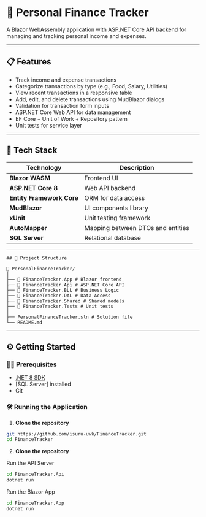 # 💸 Personal Finance Tracker

A Blazor WebAssembly application with ASP.NET Core API backend for managing and tracking personal income and expenses.

---

## 📋 Features

- Track income and expense transactions
- Categorize transactions by type (e.g., Food, Salary, Utilities)
- View recent transactions in a responsive table
- Add, edit, and delete transactions using MudBlazor dialogs
- Validation for transaction form inputs
- ASP.NET Core Web API for data management
- EF Core + Unit of Work + Repository pattern
- Unit tests for service layer

---

## 🚀 Tech Stack

| Technology       | Description                            |
|------------------|----------------------------------------|
| **Blazor WASM**  | Frontend UI                            |
| **ASP.NET Core 8** | Web API backend                      |
| **Entity Framework Core** | ORM for data access           |
| **MudBlazor**    | UI components library                  |
| **xUnit**        | Unit testing framework                 |
| **AutoMapper**   | Mapping between DTOs and entities      |
| **SQL Server**   | Relational database                    |

---
```
## 🧩 Project Structure

📁 PersonalFinanceTracker/
│
├── 📁 FinanceTracker.App # Blazor frontend
├── 📁 FinanceTracker.Api # ASP.NET Core API
├── 📁 FinanceTracker.BLL # Business Logic
├── 📁 FinanceTracker.DAL # Data Access
├── 📁 FinanceTracker.Shared # Shared models
├── 📁 FinanceTracker.Tests # Unit tests
│
├── PersonalFinanceTracker.sln # Solution file
└── README.md

```
---

## ⚙️ Getting Started

### 🧑‍💻 Prerequisites

- [.NET 8 SDK](https://dotnet.microsoft.com/download)
- [SQL Server] installed
- Git

### 🛠️ Running the Application

1. **Clone the repository**

```bash
git https://github.com/isuru-uwk/FinanceTracker.git
cd FinanceTracker
```

2. **Clone the repository**

Run the API Server

```bash
cd FinanceTracker.Api
dotnet run
```

Run the Blazor App

```bash
cd FinanceTracker.App
dotnet run
```

